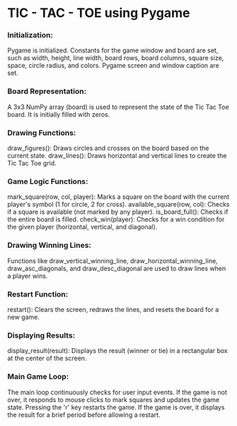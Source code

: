 # TIC - TAC - TOE using Pygame

### Initialization:
Pygame is initialized.
Constants for the game window and board are set, such as width, height, line width, board rows, board columns, square size, space, circle radius, and colors.
Pygame screen and window caption are set.

### Board Representation:
A 3x3 NumPy array (board) is used to represent the state of the Tic Tac Toe board. It is initially filled with zeros.

### Drawing Functions:
draw_figures(): Draws circles and crosses on the board based on the current state. 
draw_lines(): Draws horizontal and vertical lines to create the Tic Tac Toe grid.

### Game Logic Functions:
mark_square(row, col, player): Marks a square on the board with the current player's symbol (1 for circle, 2 for cross).
available_square(row, col): Checks if a square is available (not marked by any player).
is_board_full(): Checks if the entire board is filled.
check_win(player): Checks for a win condition for the given player (horizontal, vertical, and diagonal).

### Drawing Winning Lines:
Functions like draw_vertical_winning_line, draw_horizontal_winning_line, draw_asc_diagonals, and draw_desc_diagonal are used to draw lines when a player wins.

### Restart Function:
restart(): Clears the screen, redraws the lines, and resets the board for a new game.

### Displaying Results:
display_result(result): Displays the result (winner or tie) in a rectangular box at the center of the screen.

### Main Game Loop:
The main loop continuously checks for user input events.
If the game is not over, it responds to mouse clicks to mark squares and updates the game state.
Pressing the 'r' key restarts the game.
If the game is over, it displays the result for a brief period before allowing a restart.
